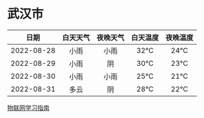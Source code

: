 # 武汉市
|日期|白天天气|夜晚天气|白天温度|夜晚温度|
|:--:|:--:|:--:|:--:|:--:|
|2022-08-28|小雨|小雨|32℃|24℃|
|2022-08-29|小雨|阴|30℃|23℃|
|2022-08-30|小雨|小雨|25℃|21℃|
|2022-08-31|多云|阴|28℃|22℃|
 
[物联网学习指南](http://doc.lziqi.top/IoT)
